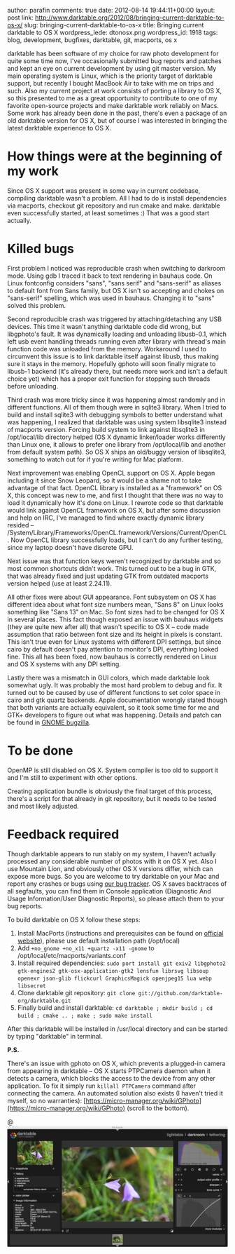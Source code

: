 author: parafin
comments: true
date: 2012-08-14 19:44:11+00:00
layout: post
link: http://www.darktable.org/2012/08/bringing-current-darktable-to-os-x/
slug: bringing-current-darktable-to-os-x
title: Bringing current darktable to OS X
wordpress_lede: dtonosx.png
wordpress_id: 1918
tags: blog, development, bugfixes, darktable, git, macports, os x

darktable has been software of my choice for raw photo development for quite some time now, I've occasionally submitted bug reports and patches and kept an eye on current development by using git master version. My main operating system is Linux, which is the priority target of darktable support, but recently I bought MacBook Air to take with me on trips and such. Also my current project at work consists of porting a library to OS X, so this presented to me as a great opportunity to contribute to one of my favorite open-source projects and make darktable work reliably on Macs. Some work has already been done in the past, there's even a package of an old darktable version for OS X, but of course I was interested in bringing the latest darktable experience to OS X.


# How things were at the beginning of my work


Since OS X support was present in some way in current codebase, compiling darktable wasn't a problem. All I had to do is install dependencies via macports, checkout git repository and run cmake and make. darktable even successfully started, at least sometimes :) That was a good start actually.


# Killed bugs


First problem I noticed was reproducible crash when switching to darkroom mode. Using gdb I traced it back to text rendering in bauhaus code. On Linux fontconfig considers "sans", "sans serif" and "sans-serif" as aliases to default font from Sans family, but OS X isn't so accepting and chokes on "sans-serif" spelling, which was used in bauhaus. Changing it to "sans" solved this problem.

Second reproducible crash was triggered by attaching/detaching any USB devices. This time it wasn't anything darktable code did wrong, but libgphoto's fault. It was dynamically loading and unloading libusb-0.1, which left usb event handling threads running even after library with thread's main function code was unloaded from the memory. Workaround I used to circumvent this issue is to link darktable itself against libusb, thus making sure it stays in the memory. Hopefully gphoto will soon finally migrate to libusb-1 backend (it's already there, but needs more work and isn't a default choice yet) which has a proper exit function for stopping such threads before unloading.

Third crash was more tricky since it was happening almost randomly and in different functions. All of them though were in sqlite3 library. When I tried to build and install sqlite3 with debugging symbols to better understand what was happening, I realized that darktable was using system libsqlite3 instead of macports version. Forcing build system to link against libsqlite3 in /opt/local/lib directory helped (OS X dynamic linker/loader works differently than Linux one, it allows to prefer one library from /opt/local/lib and another from default system path). So OS X ships an old/buggy version of libsqlite3, something to watch out for if you're writing for Mac platform.

Next improvement was enabling OpenCL support on OS X. Apple began including it since Snow Leopard, so it would be a shame not to take advantage of that fact. OpenCL library is installed as a "framework" on OS X, this concept was new to me, and first I thought that there was no way to load it dynamically how it's done on Linux. I rewrote code so that darktable would link against OpenCL framework on OS X, but after some discussion and help on IRC, I've managed to find where exactly dynamic library resided&nbsp;– /System/Library/Frameworks/OpenCL.framework/Versions/Current/OpenCL. Now OpenCL library successfully loads, but I can't do any further testing, since my laptop doesn't have discrete GPU.

Next issue was that function keys weren't recognized by darktable and so most common shortcuts didn't work. This turned out to be a bug in GTK, that was already fixed and just updating GTK from outdated macports version helped (use at least 2.24.11).

All other fixes were about GUI appearance. Font subsystem on OS X has different idea about what font size numbers mean, "Sans 8" on Linux looks something like "Sans 13" on Mac. So font sizes had to be changed for OS X in several places. This fact though exposed an issue with bauhaus widgets (they are quite new after all) that wasn't specific to OS X&nbsp;– code made assumption that ratio between font size and its height in pixels is constant. This isn't true even for Linux systems with different DPI settings, but since cairo by default doesn't pay attention to monitor's DPI, everything looked fine. This all has been fixed, now bauhaus is correctly rendered on Linux and OS X systems with any DPI setting.

Lastly there was a mismatch in GUI colors, which made darktable look somewhat ugly. It was probably the most hard problem to debug and fix. It turned out to be caused by use of different functions to set color space in cairo and gtk quartz backends. Apple documentation wrongly stated though that both variants are actually equivalent, so it took some time for me and GTK+ developers to figure out what was happening. Details and patch can be found in [GNOME bugzilla](https://bugzilla.gnome.org/show_bug.cgi?id=681784).


# To be done


OpenMP is still disabled on OS X. System compiler is too old to support it and I'm still to experiment with other options.

Creating application bundle is obviously the final target of this process, there's a script for that already in git repository, but it needs to be tested and most likely adjusted.


# Feedback required


Though darktable appears to run stably on my system, I haven't actually processed any considerable number of photos with it on OS X yet. Also I use Mountain Lion, and obviously other OS X versions differ, which can expose more bugs. So you are welcome to try darktable on your Mac and report any crashes or bugs using [our bug tracker](https://www.darktable.org/redmine/projects/darktable/issues). OS X saves backtraces of all segfaults, you can find them in Console application (Diagnostic And Usage Information/User Diagnostic Reports), so please attach them to your bug reports.

To build darktable on OS X follow these steps:

1. Install MacPorts (instructions and prerequisites can be found on [official website](https://www.macports.org/install.php)), please use default installation path (/opt/local)
2. Add `+no_gnome +no_x11 +quartz -x11 -gnome` to /opt/local/etc/macports/variants.conf
3. Install required dependencies: `sudo port install git exiv2 libgphoto2 gtk-engines2 gtk-osx-application-gtk2 lensfun librsvg libsoup openexr json-glib flickcurl GraphicsMagick openjpeg15 lua webp libsecret`
4. Clone darktable git repository: `git clone git://github.com/darktable-org/darktable.git`
5. Finally build and install darktable: `cd darktable ; mkdir build ; cd build ; cmake .. ; make ; sudo make install`


After this darktable will be installed in /usr/local directory and can be started by typing "darktable" in terminal.

**P.S.**

There's an issue with gphoto on OS X, which prevents a plugged-in camera from appearing in darktable&nbsp;– OS X starts PTPCamera daemon when it detects a camera, which blocks the access to the device from any other application. To fix it simply run `killall PTPCamera` command after connecting the camera. An automated solution also exists (I haven't tried it myself, so no warranties): [https://micro-manager.org/wiki/GPhoto](https://micro-manager.org/wiki/GPhoto) (scroll to the bottom).

@![darktable on OS X](dtonosx.png)


